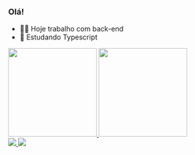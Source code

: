 ### Olá!

- 👨‍💻 Hoje trabalho com back-end
- 📖 Estudando Typescript
  
<div>
<a href="https://github.com/YanAndreatta">
  <img height="180em" src="https://github-readme-stats.vercel.app/api?username=YanAndreatta&count_private=true&theme=tokyonight" />
</a>
<a href="https://github.com/YanAndreatta">
  <img height="180em" src="https://github-readme-stats.vercel.app/api/top-langs/?username=YanAndreatta&layout=compact&theme=tokyonight" />
</a>
</div>

<div>
  <a href="https://www.instagram.com/y_andreatta/" target="_blank"><img src="https://img.shields.io/badge/Instagram-E4405F?style=for-the-badge&logo=instagram&logoColor=white">
  <a href="mailto:yan.duca2@gmail.com" target="_blank"><img src="https://img.shields.io/badge/Gmail-D14836?style=for-the-badge&logo=gmail&logoColor=white">
</div>
